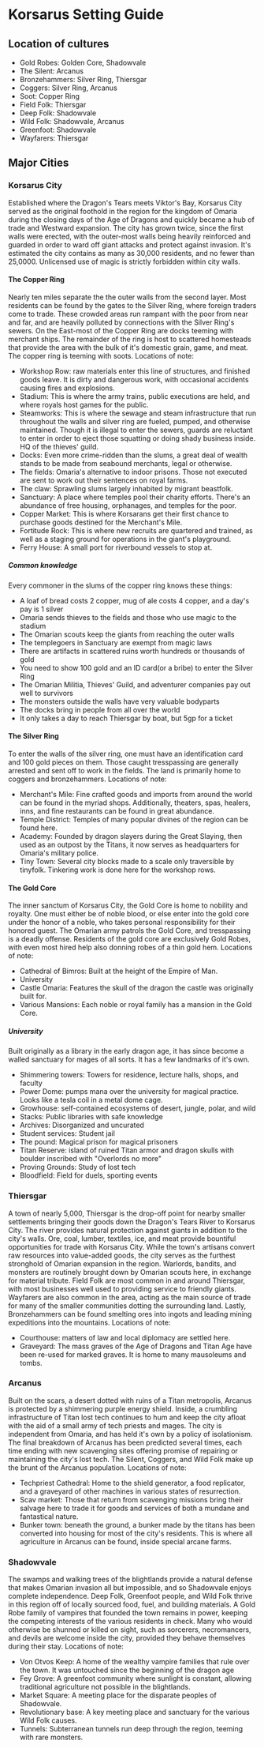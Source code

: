# Korsarus Setting Guide

## Location of cultures
- Gold Robes: Golden Core, Shadowvale
- The Silent: Arcanus
- Bronzehammers: Silver Ring, Thiersgar
- Coggers: Silver Ring, Arcanus
- Soot: Copper Ring
- Field Folk: Thiersgar
- Deep Folk: Shadowvale
- Wild Folk: Shadowvale, Arcanus
- Greenfoot: Shadowvale
- Wayfarers: Thiersgar

## Major Cities

### Korsarus City
Established where the Dragon's Tears meets Viktor's Bay, Korsarus City served as the original foothold in the region for the kingdom of Omaria during the closing days of the Age of Dragons and quickly became a hub of trade and Westward expansion. The city has grown twice, since the first walls were erected, with the outer-most walls being heavily reinforced and guarded in order to ward off giant attacks and protect against invasion. It's estimated the city contains as many as 30,000 residents, and no fewer than 25,0000. Unlicensed use of magic is strictly forbidden within city walls.

#### The Copper Ring
Nearly ten miles separate the the outer walls from the second layer. Most residents can be found by the gates to the Silver Ring, where foreign traders come to trade. These crowded areas run rampant with the poor from near and far, and are heavily polluted by connections with the Silver Ring's sewers. On the East-most of the Copper Ring are docks teeming with merchant ships. The remainder of the ring is host to scattered homesteads that provide the area with the bulk of it's domestic grain, game, and meat. The copper ring is teeming with soots.
Locations of note:
- Workshop Row: raw materials enter this line of structures, and finished goods leave. It is dirty and dangerous work, with occasional accidents causing fires and explosions.
- Stadium: This is where the army trains, public executions are held, and where royals host games for the public.
- Steamworks: This is where the sewage and steam infrastructure that run throughout the walls and silver ring are fueled, pumped, and otherwise maintained. Though it is illegal to enter the sewers, guards are reluctant to enter in order to eject those squatting or doing shady business inside. HQ of the thieves' guild.
- Docks: Even more crime-ridden than the slums, a great deal of wealth stands to be made from seabound merchants, legal or otherwise.
- The fields: Omaria's alternative to indoor prisons. Those not executed are sent to work out their sentences on royal farms.
- The claw: Sprawling slums largely inhabited by migrant beastfolk.
- Sanctuary: A place where temples pool their charity efforts. There's an abundance of free housing, orphanages, and temples for the poor.
- Copper Market: This is where Korsarans get their first chance to purchase goods destined for the Merchant's Mile.
- Fortitude Rock: This is where new recruits are quartered and trained, as well as a staging ground for operations in the giant's playground.
- Ferry House: A small port for riverbound vessels to stop at.

##### Common knowledge
Every commoner in the slums of the copper ring knows these things:
- A loaf of bread costs 2 copper, mug of ale costs 4 copper, and a day's pay is 1 silver 
- Omaria sends thieves to the fields and those who use magic to the stadium
- The Omarian scouts keep the giants from reaching the outer walls
- The templegoers in Sanctuary are exempt from magic laws
- There are artifacts in scattered ruins worth hundreds or thousands of gold
- You need to show 100 gold and an ID card(or a bribe) to enter the Silver Ring
- The Omarian Militia, Thieves' Guild, and adventurer companies pay out well to survivors
- The monsters outside the walls have very valuable bodyparts
- The docks bring in people from all over the world
- It only takes a day to reach Thiersgar by boat, but 5gp for a ticket

#### The Silver Ring
To enter the walls of the silver ring, one must have an identification card and 100 gold pieces on them. Those caught tresspassing are generally arrested and sent off to work in the fields. The land is primarily home to coggers and bronzehammers.
Locations of note:
- Merchant's Mile: Fine crafted goods and imports from around the world can be found in the myriad shops. Additionally, theaters, spas, healers, inns, and fine restaurants can be found in great abundance. 
- Temple District: Temples of many popular divines of the region can be found here.
- Academy: Founded by dragon slayers during the Great Slaying, then used as an outpost by the Titans, it now serves as headquarters for Omaria's military police.
- Tiny Town: Several city blocks made to a scale only traversible by tinyfolk. Tinkering work  is done here for the workshop rows.

#### The Gold Core
The inner sanctum of Korsarus City, the Gold Core is home to nobility and royalty. One must either be of noble blood, or else enter into the gold core under the honor of a noble, who takes personal responsibility for their honored guest. The Omarian army patrols the Gold Core, and tresspassing is a deadly offense. Residents of the gold core are exclusively Gold Robes, with even most hired help also donning robes of a thin gold hem.
Locations of note:
- Cathedral of Bimros: Built at the height of the Empire of Man.
- University
- Castle Omaria: Features the skull of the dragon the castle was originally built for.
- Various Mansions: Each noble or royal family has a mansion in the Gold Core. 

##### University
Built originally as a library in the early dragon age, it has since become a walled sanctuary for mages of all sorts.
It has a few landmarks of it's own.

- Shimmering towers: Towers for residence, lecture halls, shops, and faculty
- Power Dome: pumps mana over the university for magical practice. Looks like a tesla coil in a metal dome cage.
- Growhouse: self-contained ecosystems of desert, jungle, polar, and wild
- Stacks: Public libraries with safe knowledge
- Archives: Disorganized and uncurated
- Student services: Student jail
- The pound: Magical prison for magical prisoners
- Titan Reserve: island of ruined Titan armor and dragon skulls with boulder inscribed with "Overlords no more"
- Proving Grounds: Study of lost tech
- Bloodfield: Field for duels, sporting events




### Thiersgar
A town of nearly 5,000, Thiersgar is the drop-off point for nearby smaller settlements bringing their goods down the Dragon's Tears River to Korsarus City. The river provides natural protection against giants in addition to the city's walls. Ore, coal, lumber, textiles, ice, and meat provide bountiful opportunities for trade with Korsarus City. While the town's artisans convert raw resources into value-added goods, the city serves as the furthest stronghold of Omarian expansion in the region. Warlords, bandits, and monsters are routinely brought down by Omarian scouts here, in exchange for material tribute. Field Folk are most common in and around Thiersgar, with most businesses well used to providing service to friendly giants. Wayfarers are also common in the area, acting as the main source of trade for many of the smaller communities dotting the surrounding land. Lastly, Bronzehammers can be found smelting ores into ingots and leading mining expeditions into the mountains.
Locations of note:
- Courthouse: matters of law and local diplomacy are settled here.
- Graveyard: The mass graves of the Age of Dragons and Titan Age have been re-used for marked graves. It is home to many mausoleums and tombs.

### Arcanus
Built on the scars, a desert dotted with ruins of a Titan metropolis, Arcanus is protected by a shimmering purple energy shield. Inside, a crumbling infrastructure of Titan lost tech continues to hum and keep the city afloat with the aid of a small army of tech priests and mages. The city is independent from Omaria, and has held it's own by a policy of isolationism. The final breakdown of Arcanus has been predicted several times, each time ending with new scavenging sites offering promise of repairing or maintaining the city's lost tech. The Silent, Coggers, and Wild Folk make up the brunt of the Arcanus population. 
Locations of note:
- Techpriest Cathedral: Home to the shield generator, a food replicator, and a graveyard of other machines in various states of resurrection.
- Scav market: Those that return from scavenging missions bring their salvage here to trade it for goods and services of both a mundane and fantastical nature.
- Bunker town: beneath the ground, a bunker made by the titans has been converted into housing for most of the city's residents. This is where all agriculture in Arcanus can be found, inside special arcane farms.

### Shadowvale
The swamps and walking trees of the blightlands provide a natural defense that makes Omarian invasion all but impossible, and so Shadowvale enjoys complete independence. Deep Folk, Greenfoot people, and Wild Folk thrive in this region off of locally sourced food, fuel, and building materials. A Gold Robe family of vampires that founded the town remains in power, keeping the competing interests of the various residents in check. Many who would otherwise be shunned or killed on sight, such as sorcerers, necromancers, and devils are welcome inside the city, provided they behave themselves during their stay.
Locations of note:
- Von Otvos Keep: A home of the wealthy vampire families that rule over the town. It was untouched since the beginning of the dragon age
- Fey Grove: A greenfoot community where sunlight is constant, allowing traditional agriculture not possible in the blightlands.
- Market Square: A meeting place for the disparate peoples of Shadowvale.
- Revolutionary base: A key meeting place and sanctuary for the various Wild Folk causes.
- Tunnels: Subterranean tunnels run deep through the region, teeming with rare monsters.
